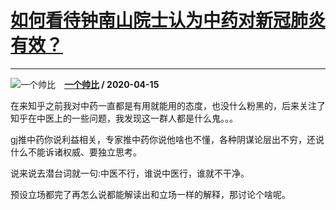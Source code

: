 # [如何看待钟南山院士认为中药对新冠肺炎有效？](https://www.zhihu.com/answer/1155059851)

--------------------------------------------------------------------

![一个帅比](https://pic2.zhimg.com/v2-14245822c5df1f3677e3e0086b8614f9.jpg?source=1940ef5c "一个帅比")&emsp;**[一个帅比](https://www.zhihu.com/people/wen-chuan-gang) / 2020-04-15**

在来知乎之前我对中药一直都是有用就能用的态度，也没什么粉黑的，后来关注了知乎在中医上的一些问题，我发现这一群人都是什么鬼。。。

gj推中药你说利益相关，专家推中药你说他啥也不懂，各种阴谋论层出不穷，还说什么不能诉诸权威、要独立思考。

说来说去潜台词就一句:中医不行，谁说中医行，谁就不干净。

预设立场都完了再怎么说都能解读出和立场一样的解释，那讨论个啥呢。

